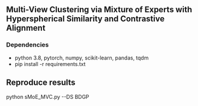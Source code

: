 ## Multi-View Clustering via Mixture of Experts with Hyperspherical Similarity and Contrastive Alignment

### Dependencies
- python 3.8, pytorch, numpy, scikit-learn, pandas, tqdm
- pip install -r requirements.txt

## Reproduce results
python sMoE_MVC.py --DS BDGP
